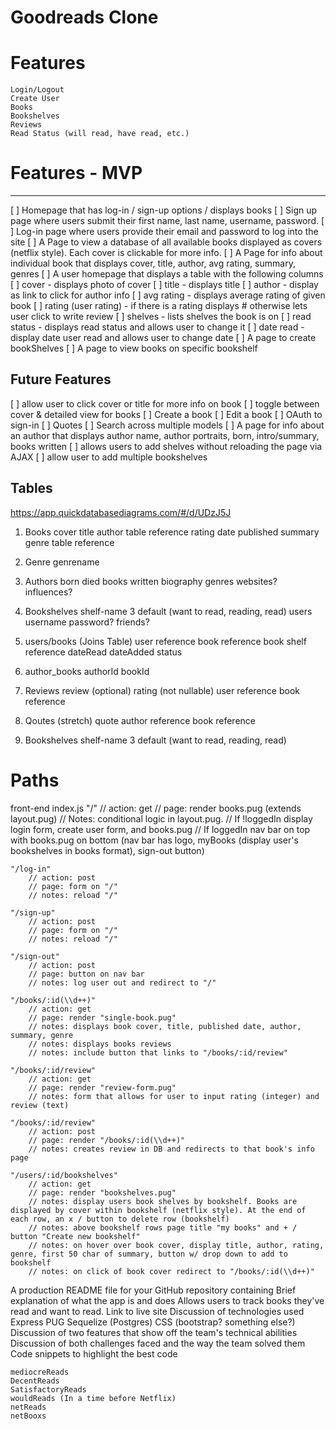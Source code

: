 # Goodreads Clone

# Features
    Login/Logout
    Create User
    Books
    Bookshelves
    Reviews
    Read Status (will read, have read, etc.)

# Features - MVP
--------------
[ ] Homepage that has log-in / sign-up options / displays books
[ ] Sign up page where users submit their first name, last name, username, password.
[ ] Log-in page where users provide their email and password to log into the site
[ ] A Page to view a database of all available books displayed as covers (netflix style). Each cover is clickable for more info.
[ ] A Page for info about individual book that displays cover, title, author, avg rating, summary, genres
[ ] A user homepage that displays a table with the following columns
    [ ] cover - displays photo of cover
    [ ] title - displays title
    [ ] author - display as link to click for author info
    [ ] avg rating - displays average rating of given book
    [ ] rating (user rating) - if there is a rating displays # otherwise lets user click to write review
    [ ] shelves - lists shelves the book is on
    [ ] read status - displays read status and allows user to change it
    [ ] date read - display date user read and allows user to change date
[ ] A page to create bookShelves
[ ] A page to view books on specific bookshelf

Future Features
-------------------
[ ] allow user to click cover or title for more info on book
[ ] toggle between cover & detailed view for books
[ ] Create a book
[ ] Edit a book
[ ] OAuth to sign-in
[ ] Quotes
[ ] Search across multiple models
[ ] A page for info about an author that displays author name, author portraits, born, intro/summary, books written
[ ] allows users to add shelves without reloading the page via AJAX
[ ] allow user to add multiple bookshelves

Tables
------
https://app.quickdatabasediagrams.com/#/d/UDzJ5J

1. Books
    cover
    title
    author table reference
    rating
    date published
    summary
    genre table reference

2. Genre
    genrename

3. Authors
    born
    died
    books written
    biography
    genres
    websites?
    influences?

4. Bookshelves
    shelf-name
    3 default (want to read, reading, read)
    users
        username
        password?
        friends?

5. users/books (Joins Table)
    user reference
    book reference
    book shelf reference
    dateRead
    dateAdded
    status

6. author_books
        authorId
        bookId

7. Reviews
    review (optional)
    rating (not nullable)
    user reference
    book reference

8. Qoutes (stretch)
      quote
      author reference
      book reference

9.  Bookshelves
        shelf-name
        3 default (want to read, reading, read)

# Paths
front-end index.js
    "/"
        // action: get
        // page: render books.pug (extends layout.pug)
        // Notes: conditional logic in layout.pug.
        //     If !loggedIn display login form, create user form, and books.pug
        //     If loggedIn  nav bar on top with books.pug on bottom (nav bar has logo, myBooks (display user's bookshelves in books format), sign-out button)

    "/log-in"
        // action: post
        // page: form on "/"
        // notes: reload "/"

    "/sign-up"
        // action: post
        // page: form on "/"
        // notes: reload "/"

    "/sign-out"
        // action: post
        // page: button on nav bar
        // notes: log user out and redirect to "/"

    "/books/:id(\\d++)"
        // action: get
        // page: render "single-book.pug"
        // notes: displays book cover, title, published date, author, summary, genre
        // notes: displays books reviews
        // notes: include button that links to "/books/:id/review"

    "/books/:id/review"
        // action: get
        // page: render "review-form.pug"
        // notes: form that allows for user to input rating (integer) and review (text)

    "/books/:id/review"
        // action: post
        // page: render "/books/:id(\\d++)"
        // notes: creates review in DB and redirects to that book's info page

    "/users/:id/bookshelves"
        // action: get
        // page: render "bookshelves.pug"
        // notes: display users book shelves by bookshelf. Books are displayed by cover within bookshelf (netflix style). At the end of each row, an x / button to delete row (bookshelf)
        // notes: above bookshelf rows page title "my books" and + / button "Create new bookshelf"
        // notes: on hover over book cover, display title, author, rating, genre, first 50 char of summary, button w/ drop down to add to bookshelf
        // notes: on click of book cover redirect to "/books/:id(\\d++)"

<!-- Guide from Project Requirements -->
A production README file for your GitHub repository containing
Brief explanation of what the app is and does
    Allows users to track books they've read and want to read.
Link to live site
Discussion of technologies used
    Express
    PUG
    Sequelize (Postgres)
    CSS (bootstrap? something else?)
Discussion of two features that show off the team's technical abilities
Discussion of both challenges faced and the way the team solved them
Code snippets to highlight the best code


<!-- name ideas -->
    mediocreReads
    DecentReads
    SatisfactoryReads
    wouldReads (In a time before Netflix)
    netReads
    netBooxs
